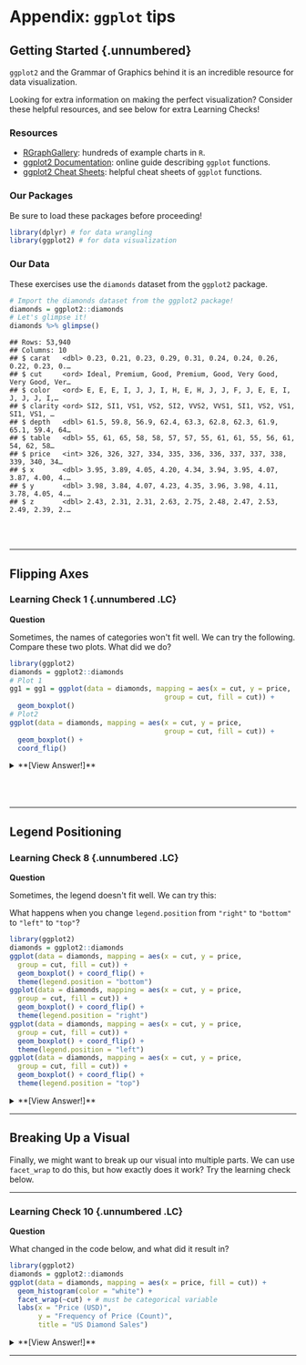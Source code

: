 # Appendix: `ggplot` tips



## Getting Started {.unnumbered}

`ggplot2` and the Grammar of Graphics behind it is an incredible resource for data visualization.

Looking for extra information on making the perfect visualization? Consider these helpful resources, and see below for extra Learning Checks!

### Resources

- [RGraphGallery](https://r-graph-gallery.com/): hundreds of example charts in `R`.
- [ggplot2 Documentation](https://ggplot2.tidyverse.org/): online guide describing `ggplot` functions.
- [ggplot2 Cheat Sheets](https://github.com/rstudio/cheatsheets/blob/main/data-visualization.pdf): helpful cheat sheets of `ggplot` functions.

### Our Packages

Be sure to load these packages before proceeding!


```r
library(dplyr) # for data wrangling
library(ggplot2) # for data visualization
```

### Our Data

These exercises use the `diamonds` dataset from the `ggplot2` package.


```r
# Import the diamonds dataset from the ggplot2 package!
diamonds = ggplot2::diamonds
# Let's glimpse it!
diamonds %>% glimpse()
```

```
## Rows: 53,940
## Columns: 10
## $ carat   <dbl> 0.23, 0.21, 0.23, 0.29, 0.31, 0.24, 0.24, 0.26, 0.22, 0.23, 0.…
## $ cut     <ord> Ideal, Premium, Good, Premium, Good, Very Good, Very Good, Ver…
## $ color   <ord> E, E, E, I, J, J, I, H, E, H, J, J, F, J, E, E, I, J, J, J, I,…
## $ clarity <ord> SI2, SI1, VS1, VS2, SI2, VVS2, VVS1, SI1, VS2, VS1, SI1, VS1, …
## $ depth   <dbl> 61.5, 59.8, 56.9, 62.4, 63.3, 62.8, 62.3, 61.9, 65.1, 59.4, 64…
## $ table   <dbl> 55, 61, 65, 58, 58, 57, 57, 55, 61, 61, 55, 56, 61, 54, 62, 58…
## $ price   <int> 326, 326, 327, 334, 335, 336, 336, 337, 337, 338, 339, 340, 34…
## $ x       <dbl> 3.95, 3.89, 4.05, 4.20, 4.34, 3.94, 3.95, 4.07, 3.87, 4.00, 4.…
## $ y       <dbl> 3.98, 3.84, 4.07, 4.23, 4.35, 3.96, 3.98, 4.11, 3.78, 4.05, 4.…
## $ z       <dbl> 2.43, 2.31, 2.31, 2.63, 2.75, 2.48, 2.47, 2.53, 2.49, 2.39, 2.…
```
<br>
<br>

---

## Flipping Axes

### Learning Check 1 {.unnumbered .LC}

**Question**

Sometimes, the names of categories won't fit well. We can try the following. Compare these two plots. What did we do?


```r
library(ggplot2)
diamonds = ggplot2::diamonds
# Plot 1
gg1 = gg1 = ggplot(data = diamonds, mapping = aes(x = cut, y = price, 
                                      group = cut, fill = cut)) +
  geom_boxplot()
# Plot2
ggplot(data = diamonds, mapping = aes(x = cut, y = price, 
                                      group = cut, fill = cut)) +
  geom_boxplot() + 
  coord_flip()
```


<details><summary>**[View Answer!]**</summary>

We used `coord_flip()` to **flip** the coordinates of the `x` and `y` axis, which gives our `cut` labels more room!

</details>


<br>
<br>
<br>

---

## Legend Positioning

### Learning Check 8 {.unnumbered .LC}

**Question**

Sometimes, the legend doesn't fit well. We can try this:

What happens when you change `legend.position` from `"right"` to `"bottom"` to `"left"` to `"top"`?


```r
library(ggplot2)
diamonds = ggplot2::diamonds
ggplot(data = diamonds, mapping = aes(x = cut, y = price,
  group = cut, fill = cut)) +
  geom_boxplot() + coord_flip() +
  theme(legend.position = "bottom")
ggplot(data = diamonds, mapping = aes(x = cut, y = price,
  group = cut, fill = cut)) +
  geom_boxplot() + coord_flip() +
  theme(legend.position = "right")
ggplot(data = diamonds, mapping = aes(x = cut, y = price, 
  group = cut, fill = cut)) +
  geom_boxplot() + coord_flip() +
  theme(legend.position = "left")
ggplot(data = diamonds, mapping = aes(x = cut, y = price, 
  group = cut, fill = cut)) +
  geom_boxplot() + coord_flip() +
  theme(legend.position = "top")
```


<details><summary>**[View Answer!]**</summary>

These four values for `legend.position` will relocate the `fill` legend (and any other legends) to be at the top, bottom, left, or right of the visual!

</details>

---


## Breaking Up a Visual

Finally, we might want to break up our visual into multiple parts. We can use `facet_wrap` to do this, but how exactly does it work? Try the learning check below.

---

### Learning Check 10 {.unnumbered .LC}

**Question**

What changed in the code below, and what did it result in?


```r
library(ggplot2)
diamonds = ggplot2::diamonds
ggplot(data = diamonds, mapping = aes(x = price, fill = cut)) +
  geom_histogram(color = "white") + 
  facet_wrap(~cut) + # must be categorical variable
  labs(x = "Price (USD)",
       y = "Frequency of Price (Count)",
       title = "US Diamond Sales")
```

<details><summary>**[View Answer!]**</summary>

This visual split up our histograms into separate panels (making it much more readable), and easier to compare distributions. We write `facet_wrap(~` before the variable name (eg. `cut`) to specify that we want to split up the data by the values of `cut`. This sorts our rows of data into 5 different piles (since there are 5 different categories in `cut`) and makes a panel out of each.

</details>

---


